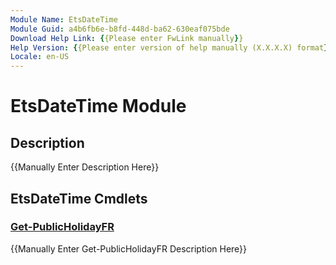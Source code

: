 ```yaml
---
Module Name: EtsDateTime
Module Guid: a4b6fb6e-b8fd-448d-ba62-630eaf075bde
Download Help Link: {{Please enter FwLink manually}}
Help Version: {{Please enter version of help manually (X.X.X.X) format}}
Locale: en-US
---
```


# EtsDateTime Module
## Description
{{Manually Enter Description Here}}

## EtsDateTime Cmdlets
### [Get-PublicHolidayFR](Get-PublicHolidayFR.md)
{{Manually Enter Get-PublicHolidayFR Description Here}}

